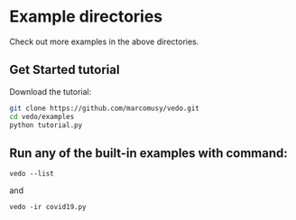 # Example directories
Check out more examples in the above directories.

## Get Started tutorial
Download the tutorial:
```bash
git clone https://github.com/marcomusy/vedo.git
cd vedo/examples
python tutorial.py
```

## Run any of the built-in examples with command:
`vedo --list`

and

`vedo -ir covid19.py`



